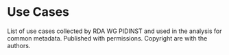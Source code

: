 # Use Cases

List of use cases collected by RDA WG PIDINST and used in the analysis for common metadata. Published with permissions. Copyright are with the authors.
